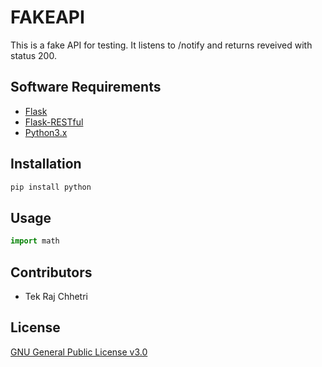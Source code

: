 # FAKEAPI
This is a fake API for testing. It listens to /notify and returns reveived with status 200.

## Software Requirements
- [Flask](https://flask.palletsprojects.com/en/1.1.x/)
- [Flask-RESTful](https://flask-restful.readthedocs.io/en/latest/)
- [Python3.x](https://www.python.org)

## Installation

```bash
pip install python
```

## Usage

```python
import math

```
## Contributors
- Tek Raj Chhetri  
 

## License
[GNU General Public License v3.0](https://github.com/tekrajchhetri/automatic_contracting/blob/main/LICENSE)

